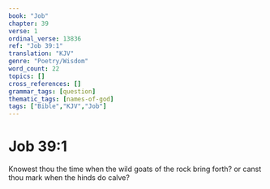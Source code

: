 ```yaml
---
book: "Job"
chapter: 39
verse: 1
ordinal_verse: 13836
ref: "Job 39:1"
translation: "KJV"
genre: "Poetry/Wisdom"
word_count: 22
topics: []
cross_references: []
grammar_tags: [question]
thematic_tags: [names-of-god]
tags: ["Bible","KJV","Job"]
---
```


# Job 39:1

Knowest thou the time when the wild goats of the rock bring forth? or canst thou mark when the hinds do calve?

